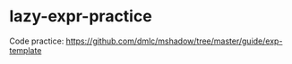 # lazy-expr-practice

Code practice: https://github.com/dmlc/mshadow/tree/master/guide/exp-template
